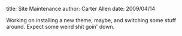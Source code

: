 title: Site Maintenance
author: Carter Allen
date: 2009/04/14



Working on installing a new theme, maybe, and switching some stuff around. Expect some weird shit goin' down.
